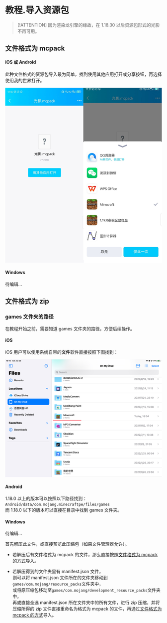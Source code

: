 # 教程.导入资源包

> [!ATTENTION]
> 因为渲染龙引擎的缘故，在 1.18.30 以后资源包形式的光影不再可用。

## 文件格式为 mcpack

<!-- tabs:start -->

#### **iOS 或 Android**

此种文件格式的资源包导入最为简单，找到使用其他应用打开或分享按钮，再选择使用我的世界打开。

![mcpack](../../images/mcpack.jpeg)

#### **Windows**

待编辑...

<!-- tabs:end -->

## 文件格式为 zip

### games 文件夹的路径

在教程开始之前，需要知道 games 文件夹的路径，方便后续操作。

<!-- tabs:start -->

#### **iOS**

iOS 用户可以使用系统自带的**文件**软件直接按照下图找到：

![pathIOS](../../images/pathIOS.jpeg)

#### **Android**

1.18.0 以上的版本可以按照以下路径找到：</br>
`Android/data/com.mojang.minecraftpe/files/games`</br>
而 1.18.0 以下的版本可以直接在目录中找到 games 文件夹。

#### **Windows**

待编辑...

<!-- tabs:end -->

首先解压此文件，或直接预览此压缩包（如果文件管理器允许）。

- 若解压后有文件格式为 mcpack 的文件，那么直接按照[文件格式为 mcpack 的方式](community/creation/tutorialImportingResourcePacks?id=文件格式为-mcpack)导入。

- 若解压得到的文件夹里有 manifest.json 文件，</br>
  则可以将 manifest.json 文件所在的文件夹移动到`games/com.mojang/resource_packs`文件夹中，</br>
  或将原压缩包移动至`games/com.mojang/development_resource_packs`文件夹中，</br>
  再或直接全选 manifest.json 所在文件夹中的所有文件，进行 zip 压缩，并将压缩所得的 zip 文件直接重命名为格式为 mcpack 的文件，再通过[文件格式为 mcpack 的方式](community/creation/tutorialImportingResourcePacks?id=文件格式为-mcpack)导入。
